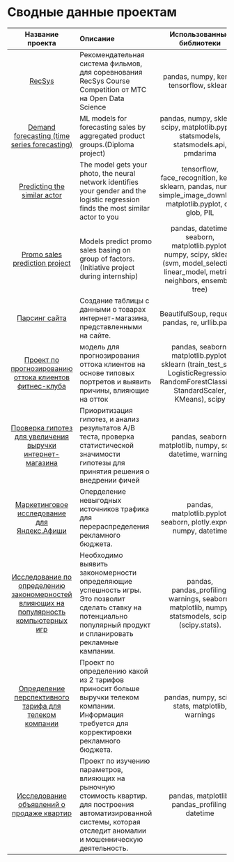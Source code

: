 # Cводные данные проектам

|Название проекта                             |Описание                                  |Использованные библиотеки   |
|:-------------------------------------------:|:-----------------------------------------|:--------------------------:|
|[RecSys](https://github.com/KokaNatalya/RecSys)|Рекомендательная система фильмов, для соревнования RecSys Course Competition от МТС на Open Data Science|pandas, numpy, keras, tensorflow, sklearn|
|[Demand forecasting (time series forecasting)](https://github.com/KokaNatalya/time_series)|ML models for forecasting sales by aggregated product groups.(Diploma project)|pandas, numpy, sklearn, scipy, matplotlib.pyplot, statsmodels, statsmodels.api, pmdarima|
|[Predicting the similar actor](https://github.com/KokaNatalya/Predicting-the-similar-actor)|The model gets your photo, the neural network identifies your gender and the logistic regression finds the most similar actor to you|tensorflow, face_recognition, keras, sklearn, pandas, numpy, simple_image_download, matplotlib.pyplot, os, glob, PIL|
|[Promo sales prediction project](https://github.com/KokaNatalya/ML-models-of-promo-uplift-prediction)|Models predict promo sales basing on group of factors. (Initiative project during internship)|pandas, datetime, seaborn, matplotlib.pyplot, numpy, scipy, sklearn (svm, model_selection, linear_model, metrics, neighbors, ensemble, tree)|
|[Парсинг сайта](https://github.com/KokaNatalya/parsing_example.git)|Cоздание таблицы с данными о товарах интернет-магазина, представленными на сайте.|BeautifulSoup, requests, pandas, re, urllib.parse|
|[Проект по прогнозированию оттока клиентов фитнес-клуба](https://github.com/KokaNatalya/ML)|модель для прогнозирования оттока клиентов на основе типовых портретов и выявить причины, влияющие на отток|pandas, seaborn, matplotlib.pyplot, sklearn (train_test_split, LogisticRegression, RandomForestClassifier, StandardScaler, KMeans), scipy|
|[Проверка гипотез для увеличения выручки интернет-магазина](https://github.com/KokaNatalya/AB-test-about-increasing-revenue-of-an-online-store.git)| Приоритизация гипотез, и  анализ результатов А/В теста, проверка статистической значимости гипотезы для принятия решения о внедрении фичей|pandas, seaborn, matplotlib, numpy, scipy, datetime, warnings|
|[Маркетинговое исследование для Яндекс.Афиши](https://github.com/KokaNatalya/Marketing-research-for-Yandex.Afisha.git)|Оперделение невыгодных источников трафика для перераспределения рекламного бюджета.| pandas, matplotlib.pyplot, seaborn, plotly.express, numpy, datetime|
|[Исследование по определению закономерностей влияющих на популярность компьютерных игр](https://github.com/KokaNatalya/Determining-the-factors-that-influence-the-popularity-of-computer-games.git)|Необходимо выявить закономерности определяющие успешность игры. Это позволит сделать ставку на потенциально популярный продукт и спланировать рекламные кампании.| pandas, pandas_profiling, warnings, seaborn, matplotlib, numpy, statsmodels, scipy (scipy.stats).|
[Определение перспективного тарифа для телеком компании](https://github.com/KokaNatalya/Determining-the-prospective-tariff-for-a-telecom-company.git)| Проект по определению какой из 2 тарифов приносит больше выручки телеком компании. Информация требуется для корректировки рекламного бюджета. |pandas, numpy, scipy stats, matplotlib, warnings|
|[Исследование объявлений о продаже квартир](https://github.com/KokaNatalya/Research-of-ads-for-the-sale-of-apartments.git)  |Проект по изучению параметров, влияющих на рыночную стоимость квартир. для построения автоматизированной системы, которая отследит аномалии и мошенническую деятельность. |pandas, matplotlib, pandas_profiling, datetime |
